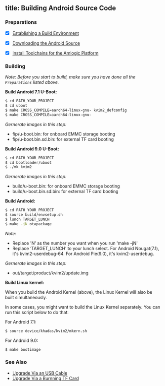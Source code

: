 title: Building Android Source Code
---


### Preparations
- [x] [Establishing a Build Environment](http://source.android.com/source/initializing.html)
- [x] [Downloading the Android Source](/vim2/DownloadAndroidSourceCode.html)
- [x] [Install Toolchains for the Amlogic Platform](/vim2/InstallToolchains.html)


### Building
*Note: Before you start to build, make sure you have done all the `Preparations` listed above.*

**Build Android 7.1 U-Boot:**
```sh
$ cd PATH_YOUR_PROJECT
$ cd uboot
$ make CROSS_COMPILE=aarch64-linux-gnu- kvim2_defconfig
$ make CROSS_COMPILE=aarch64-linux-gnu-
```
*Gernerate images in this step:*

* fip/u-boot.bin: for onboard EMMC storage booting
* fip/u-boot.bin.sd.bin: for external TF card booting

**Build Android 9.0 U-Boot:**
```sh
$ cd PATH_YOUR_PROJECT
$ cd bootloader/uboot
$ ./mk kvim2
```
*Gernerate images in this step:*

* build/u-boot.bin: for onboard EMMC storage booting
* build/u-boot.bin.sd.bin: for external TF card booting

**Build Android:**
```sh
$ cd PATH_YOUR_PROJECT
$ source build/envsetup.sh
$ lunch TARGET_LUNCH
$ make -jN otapackage
```
*Note:*

* Replace 'N' as the number you want when you run 'make -jN'
* Replace ‘TARGET_LUNCH’ to your lunch select.
  For Android Nougat(7.1), it's kvim2-userdebug-64.
  For Android Pie(9.0), it's kvim2-userdebug.

*Gernerate images in this step:*

* out/target/product/kvim2/update.img


**Build Linux kernel:**

When you build the Android Kernel (above), the Linux Kernel will also be built simultaneously.

In some cases, you might want to build the Linux Kernel separately. You can run this script below to do that:

For Android 7.1:
```sh
$ source device/khadas/kvim2/mkern.sh
```

For Android 9.0:
```sh
$ make bootimage
```

### See Also
* [Upgrade Via an USB Cable](/vim2/UpgradeViaUSBCable.html)
* [Upgrade Via a Burnning TF Card](/vim2/UpgradeViaTFBurningCard.html)
